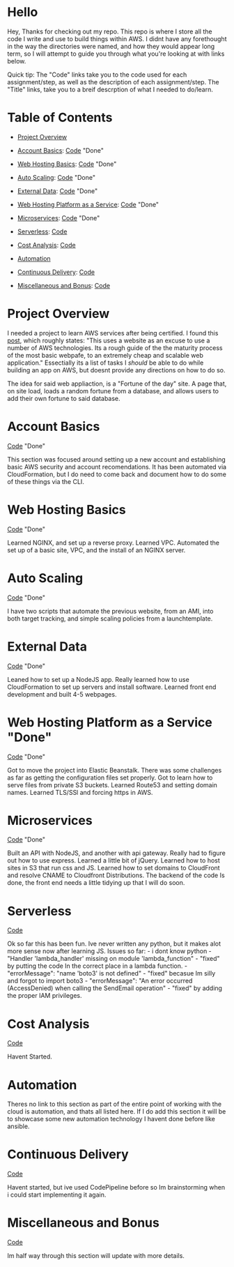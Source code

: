 # Hello
Hey,
Thanks for checking out my repo.
This repo is where I store all the code I write and use to build things within AWS.
I didnt have any forethought in the way the directories were named, and how they would appear long term, so I will attempt to guide you through what you're looking at with links below.

Quick tip: The "Code" links take you to the code used for each assignment/step, as well as the description of each assignment/step.
The "Title" links, take you to a breif descrption of what I needed to do/learn. 

# Table of Contents

* [Project Overview](#Project-Overview) 

* [Account Basics](#Account-Basics): [Code](https://github.com/Andrews-repo/AWS-Project/tree/master/Account%20Basics) "Done"

* [Web Hosting Basics](#Web-hosting-basics): [Code](https://github.com/Andrews-repo/AWS-Project/tree/master/Basic%20Web%20Host) "Done"

* [Auto Scaling](#auto-scaling): [Code](https://github.com/Andrews-repo/AWS-Project/tree/master/AutoScaling) "Done"

* [External Data](#External-Data): [Code](https://github.com/Andrews-repo/AWS-Project/tree/master/External%20Data) "Done"

* [Web Hosting Platform as a Service](#web-hosting-platform-as-a-service): [Code](https://github.com/Andrews-repo/AWS-Project/tree/master/Web%20Hosting%20-%20Platform%20as%20a%20Service) "Done"

* [Microservices](#Microservices): [Code](https://github.com/Andrews-repo/AWS-Project/tree/master/Microservices) "Done"

* [Serverless](#Serverless): [Code](https://github.com/Andrews-repo/AWS-Project/tree/master/Serverless)

* [Cost Analysis](#Cost-Analysis): [Code](https://github.com/Andrews-repo/AWS-Project/tree/master/Cost%20Analysis)

* [Automation](#Automation)

* [Continuous Delivery](#Continuous-Delivery): [Code](https://github.com/Andrews-repo/AWS-Project/tree/master/CICD)

* [Miscellaneous and Bonus](#Miscellaneous-and-Bonus): [Code](https://github.com/Andrews-repo/AWS-Project/tree/master/Miscellaneous%20and%20Bonus)

# Project Overview
I needed a project to learn AWS services after being certified. I found this [post](https://www.reddit.com/r/sysadmin/comments/8inzn5/so_you_want_to_learn_aws_aka_how_do_i_learn_to_be/), which roughly states:
"This uses a website as an excuse to use a number of AWS technologies. Its a rough guide of the the maturity process of the most basic webpafe, to an extremely cheap and scalable web application." Essectially its a list of tasks I *should* be able to do while building an app on AWS, but doesnt provide any directions on how to do so.

The idea for said web appliaction, is a "Fortune of the day" site. A page that, on site load, loads a random fortune from a database, and allows users to add their own fortune to said database.  

# Account Basics
[Code](https://github.com/Andrews-repo/AWS-Project/tree/master/Account%20Basics) "Done" 

This section was focused around setting up a new account and establishing basic AWS security and account recomendations. It has been automated via CloudFormation, but I do need to come back and document how to do some of these things via the CLI.

# Web Hosting Basics
[Code](https://github.com/Andrews-repo/AWS-Project/tree/master/Basic%20Web%20Host) "Done"   

Learned NGINX, and set up a reverse proxy. Learned VPC. Automated the set up of a basic site, VPC, and the install of an NGINX server. 

# Auto Scaling
[Code](https://github.com/Andrews-repo/AWS-Project/tree/master/AutoScaling) "Done"

I have two scripts that automate the previous website, from an AMI, into both target tracking, and simple scaling policies from a launchtemplate.

# External Data
[Code](https://github.com/Andrews-repo/AWS-Project/tree/master/External%20Data) "Done"

Leaned how to set up a NodeJS app. Really learned how to use CloudFormation to set up servers and install software. Learned front end development and built 4-5 webpages. 

# Web Hosting Platform as a Service "Done"
[Code](https://github.com/Andrews-repo/AWS-Project/tree/master/Web%20Hosting%20-%20Platform%20as%20a%20Service) "Done"

Got to move the project into Elastic Beanstalk. There was some challenges as far as getting the configuration files set properly. Got to learn how to serve files from private S3 buckets. Learned Route53 and setting domain names. Learned TLS/SSl and forcing https in AWS. 

# Microservices
[Code](https://github.com/Andrews-repo/AWS-Project/tree/master/Microservices) "Done"

Built an API with NodeJS, and another with api gateway. Really had to figure out how to use express. Learned a little bit of jQuery. Learned how to host sites in S3 that run css and JS. Learned how to set domains to CloudFront and resolve CNAME to Cloudfront Distributions. The backend of the code Is done, the front end needs a little tidying up that I will do soon. 

# Serverless
[Code](https://github.com/Andrews-repo/AWS-Project/tree/master/Serverless)

Ok so far this has been fun. Ive never written any python, but it makes alot more sense now after learning JS. Issues so far:
    - i dont know python 
    - "Handler 'lambda_handler' missing on module 'lambda_function" 
        - "fixed" by putting the code In the correct place in a lambda function.
    - "errorMessage": "name 'boto3' is not defined" 
        - "fixed" becasue Im silly and forgot to import boto3
    - "errorMessage": "An error occurred (AccessDenied) when calling the SendEmail operation" 
        - "fixed" by adding the proper IAM privileges. 

# Cost Analysis
[Code](https://github.com/Andrews-repo/AWS-Project/tree/master/Cost%20Analysis)

Havent Started. 

# Automation

Theres no link to this section as part of the entire point of working with the cloud is automation, and thats all listed here. If I do add this section it will be to showcase some new automation technology I havent done before like ansible. 

# Continuous Delivery
[Code](https://github.com/Andrews-repo/AWS-Project/tree/master/CICD)

Havent started, but ive used CodePipeline before so Im brainstorming when i could start implementing it again. 

# Miscellaneous and Bonus
[Code](https://github.com/Andrews-repo/AWS-Project/tree/master/Miscellaneous%20and%20Bonus)

Im half way through this section will update with more details. 


